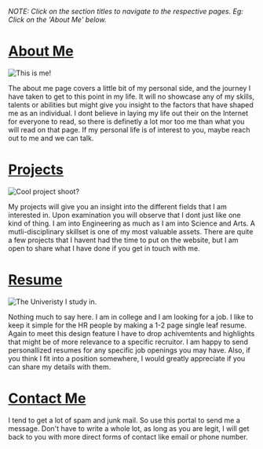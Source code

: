 *NOTE: Click on the section titles to navigate to the respective pages. Eg: Click on the 'About Me' below.*

[**About Me**](/About_Me)
===

![This is me!]()

The about me page covers a little bit of my personal side, and the journey I have taken to get to this point in my life. It will no showcase any of my skills, talents or abilities but might give you insight to the factors that have shaped me as an individual. I dont believe in laying my life out their on the Internet for everyone to read, so there is definetly a lot mor too me than what you will read on that page. If my personal life is of interest to you, maybe reach out to me and we can talk.

[**Projects**](/Projects)
===

![Cool project shoot?]()

My projects will give you an insight into the different fields that I am interested in. Upon examination you will observe that I dont just like one kind of thing. I am into Engineering as much as I am into Science and Arts. A mutli-disciplinary skillset is one of my most valuable assets. There are quite a few projects that I havent had the time to put on the website, but I am open to share what I have done if you get in touch with me.

[**Resume**](/Resume)
===

![The Univeristy I study in.]()

Nothing much to say here. I am in college and I am looking for a job. I like to keep it simple for the HR people by making a 1-2 page single leaf resume. Again to meet this design feature I have to drop achivemtents and highlights that might be of more relevance to a specific recruitor. I am happy to send personallized resumes for any specific job openings you may have. Also, if you think I fit into a position somewhere, I would greatly appreciate if you can share my details with them. 

[**Contact Me**](/Contact_Me)
===

I tend to get a lot of spam and junk mail. So use this portal to send me a message. Don't have to write a whole lot, as long as you are legit, I will get back to you with more direct forms of contact like email or phone number.
